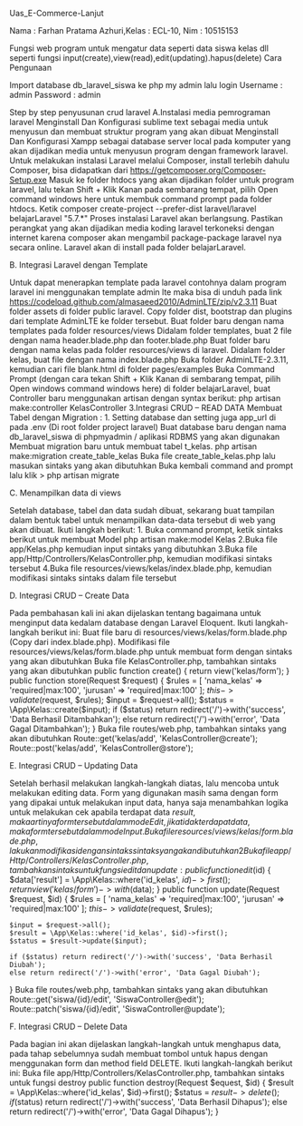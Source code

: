 Uas_E-Commerce-Lanjut

Nama : Farhan Pratama Azhuri,Kelas : ECL-10, Nim : 10515153

Fungsi web program untuk mengatur data seperti data siswa kelas dll seperti fungsi input(create),view(read),edit(updating).hapus(delete)
Cara Pengunaan

Import database db_laravel_siswa ke php my admin lalu login Username : admin Password : admin


Step by step penyusunan crud laravel 
A.Instalasi media pemrograman laravel Menginstall Dan Konfigurasi sublime text sebagai media untuk menyusun dan membuat struktur program yang akan dibuat Menginstall Dan Konfigurasi Xampp sebagai database server local pada komputer yang akan dijadikan media untuk menyusun program dengan framework laravel. Untuk melakukan instalasi Laravel melalui Composer, install terlebih dahulu Composer, bisa didapatkan dari https://getcomposer.org/Composer-Setup.exe Masuk ke folder htdocs yang akan dijadikan folder untuk program laravel, lalu tekan Shift + Klik Kanan pada sembarang tempat, pilih Open command windows here untuk membuk command prompt pada folder htdocs. Ketik composer create-project --prefer-dist laravel/laravel belajarLaravel "5.7.*" Proses instalasi Laravel akan berlangsung. Pastikan perangkat yang akan dijadikan media koding laravel terkoneksi dengan internet karena composer akan mengambil package-package laravel nya secara online. Laravel akan di install pada folder belajarLaravel.


B. Integrasi Laravel dengan Template 

Untuk dapat menerapkan template pada laravel contohnya dalam program laravel ini menggunakan template admin lte maka bisa di unduh pada link https://codeload.github.com/almasaeed2010/AdminLTE/zip/v2.3.11 Buat folder assets di folder public laravel. Copy folder dist, bootstrap dan plugins dari template AdminLTE ke folder tersebut. Buat folder baru dengan nama templates pada folder resources/views Didalam folder templates, buat 2 file dengan nama header.blade.php dan footer.blade.php Buat folder baru dengan nama kelas pada folder resources/views di laravel. Didalam folder kelas, buat file dengan nama index.blade.php Buka folder AdminLTE-2.3.11, kemudian cari file blank.html di folder pages/examples Buka Command Prompt (dengan cara tekan Shift + Klik Kanan di sembarang tempat, pilih Open windows command windows here) di folder belajarLaravel, buat Controller baru menggunakan artisan dengan syntax berikut:
php artisan make:controller KelasController 3.Integrasi CRUD – READ DATA Membuat Tabel dengan Migration : 1. Setting database dan setting juga app_url di pada .env (Di root folder project laravel)
Buat database baru dengan nama db_laravel_siswa di phpmyadmin / aplikasi RDBMS yang akan digunakan
Membuat migration baru untuk membuat tabel t_kelas.
php artisan make:migration create_table_kelas
Buka file create_table_kelas.php lalu masukan sintaks yang akan dibutuhkan Buka kembali command and prompt lalu klik > php artisan migrate


C. Menampilkan data di views 

Setelah database, tabel dan data sudah dibuat, sekarang buat tampilan dalam bentuk tabel untuk menampilkan data-data tersebut di web yang akan dibuat. Ikuti langkah berikut: 1. Buka command prompt, ketik sintaks berikut untuk membuat Model
php artisan make:model Kelas 2.Buka file app/Kelas.php kemudian input sintaks yang dibutuhkan 3.Buka file app/Http/Controllers/KelasController.php, kemudian modifikasi sintaks tersebut 4.Buka file resources/views/kelas/index.blade.php, kemudian modifikasi sintaks sintaks dalam file tersebut


D. Integrasi CRUD – Create Data 

Pada pembahasan kali ini akan dijelaskan tentang bagaimana untuk menginput data kedalam database dengan Laravel Eloquent. Ikuti langkah-langkah berikut ini:
Buat file baru di resources/views/kelas/form.blade.php (Copy dari index.blade.php).
Modifikasi file resources/views/kelas/form.blade.php untuk membuat form dengan sintaks yang akan dibutuhkan
Buka file KelasController.php, tambahkan sintaks yang akan dibutuhkan public function create() { return view('kelas/form'); } public function store(Request $request) {
$rules = [ 'nama_kelas' => 'required|max:100', 'jurusan' => 'required|max:100' ]; $this->validate($request, $rules); $input = $request->all(); $status = \App\Kelas::create($input); if ($status) return redirect('/')->with('success', 'Data Berhasil Ditambahkan'); else return redirect('/')->with('error', 'Data Gagal Ditambahkan'); }
Buka file routes/web.php, tambahkan sintaks yang akan dibutuhkan Route::get('kelas/add', 'KelasController@create'); Route::post('kelas/add', 'KelasController@store');


E. Integrasi CRUD – Updating Data

Setelah berhasil melakukan langkah-langkah diatas, lalu mencoba untuk melakukan editing data. Form yang digunakan masih sama dengan form yang dipakai untuk melakukan input data, hanya saja menambahkan logika untuk melakukan cek apabila terdapat data $result, maka artinya form tersebut dalam mode Edit, jika tidak terdapat data, maka form tersebut dalam mode Input.
Buka file resources/views/kelas/form.blade.php, lakukan modifikasi dengan sintaks sintaks yang akan dibutuhkan
2 Buka file app/Http/Controllers/KelasController.php, tambahkan sintaks untuk fungsi edit dan update: public function edit($id) { $data['result'] = \App\Kelas::where('id_kelas', $id)->first(); return view('kelas/form')->with($data); }
public function update(Request $request, $id)
{
    $rules = [
        'nama_kelas'    => 'required|max:100',
        'jurusan'       => 'required|max:100'
    ];
    $this->validate($request, $rules); 

    $input = $request->all();
    $result = \App\Kelas::where('id_kelas', $id)->first();
    $status = $result->update($input);

    if ($status) return redirect('/')->with('success', 'Data Berhasil Diubah');
    else return redirect('/')->with('error', 'Data Gagal Diubah');
}
Buka file routes/web.php, tambahkan sintaks yang akan dibutuhkan Route::get('siswa/{id}/edit', 'SiswaController@edit'); Route::patch('siswa/{id}/edit', 'SiswaController@update');


F. Integrasi CRUD – Delete Data

Pada bagian ini akan dijelaskan langkah-langkah untuk menghapus data, pada tahap sebelumnya sudah membuat tombol untuk hapus dengan menggunakan form dan method field DELETE. Ikuti langkah-langkah berikut ini:
Buka file app/Http/Controllers/KelasController.php, tambahkan sintaks untuk fungsi destroy public function destroy(Request $equest, $id) { $result = \App\Kelas::where('id_kelas', $id)->first(); $status = $result->delete();
if ($status) return redirect('/')->with('success', 'Data Berhasil Dihapus');
else return redirect('/')->with('error', 'Data Gagal Dihapus');
}
